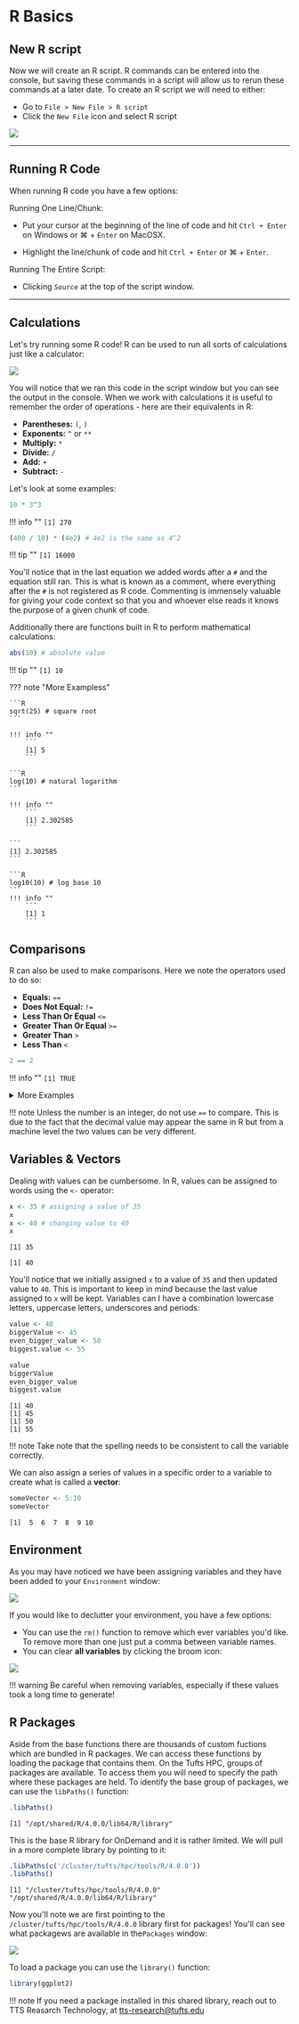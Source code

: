 # R Basics 

## New R script

Now we will create an R script. R commands can be entered into the console, but saving these commands in a script will allow us to rerun these commands at a later date. To create an R script we will need to either:

- Go to `File > New File > R script`
- Click the `New File` icon and select R script

![](images/newFile.png)

---

## Running R Code

When running R code you have a few options:

  Running One Line/Chunk:
  
  - Put your cursor at the beginning of the line of code and hit `Ctrl + Enter` on Windows or  &#8984; + `Enter` on MacOSX.
    
  - Highlight the line/chunk of code and hit `Ctrl + Enter` or &#8984; + `Enter`.
    
  Running The Entire Script:
  
  - Clicking `Source` at the top of the script window.

---
    
## Calculations

Let's try running some R code! R can be used to run all sorts of calculations just like a calculator:

![](images/line-of-code.png)

You will notice that we ran this code in the script window but you can see the output in the console. 
When we work with calculations it is useful to remember the order of operations - here are their equivalents in R:

- **Parentheses:** `(`, `)`
- **Exponents:** `^` or `**`
- **Multiply:** `*`
- **Divide:** `/`
- **Add:** `+`
- **Subtract:** `-`

Let's look at some examples:

```R
10 * 3^3
```

!!! info ""
    ```
    [1] 270
    ```

```R
(400 / 10) * (4e2) # 4e2 is the same as 4^2
```

!!! tip ""
    ```
    [1] 16000
    ```

You'll notice that in the last equation we added words after a `#` and the equation still ran. This is what is known as a comment, where everything after the `#` is not registered as R code. Commenting is immensely valuable for giving your code context so that you and whoever else reads it knows the purpose of a given chunk of code.

Additionally there are functions built in R to perform mathematical calculations:

```R
abs(10) # absolute value
```

!!! tip ""
    ```
    [1] 10
    ```

??? note "More Exampless"
    
    ```R
    sqrt(25) # square root
    ```

    !!! info ""
        ```
        [1] 5
        ```

    ```R
    log(10) # natural logarithm
    ```
    
    !!! info ""
        ```
        [1] 2.302585
        ```

    ```
    [1] 2.302585
    ```

    ```R
    log10(10) # log base 10
    ```
    !!! info ""
        ```
        [1] 1
        ```

## Comparisons

R can also be used to make comparisons. Here we note the operators used to do so:

- **Equals:** `==`
- **Does Not Equal:** `!=`
- **Less Than Or Equal** `<=`
- **Greater Than Or Equal** `>=`
- **Greater Than** `>`
- **Less Than** `<`

```R
2 == 2
```

!!! info ""
        ```
        [1] TRUE
        ```

<details>
<summary>More Examples</summary>
<br>
  
```R
2 != 2
```

```
[1] FALSE
```

```R
3 <= 10
```

```
[1] TRUE
```
      
</details>

!!! note
   Unless the number is an integer, do not use `==` to compare. This is due to the fact that the decimal value may appear the same 
in R but from a machine level the two values can be very different.

## Variables & Vectors

Dealing with values can be cumbersome. In R, values can be assigned to words using the `<-` operator:

```R
x <- 35 # assigning a value of 35
x
x <- 40 # changing value to 40
x
```

```
[1] 35
```
```
[1] 40
```
You'll notice that we initially assigned `x` to a value of `35` and then updated value to `40`. This is important to keep in mind because the last value assigned to `x` will be kept. Variables can I have a combination lowercase letters, uppercase letters, underscores and periods:

```R
value <- 40
biggerValue <- 45
even_bigger_value <- 50
biggest.value <- 55
```
```R
value
biggerValue
even_bigger_value
biggest.value
```

```
[1] 40
[1] 45
[1] 50
[1] 55
```

!!! note
    Take note that the spelling needs to be consistent to call the variable correctly.
    
We can also assign a series of values in a specific order to a variable to create what is called a **vector**:

```R
someVector <- 5:10
someVector
```

```
[1]  5  6  7  8  9 10
```

## Environment

As you may have noticed we have been assigning variables and they have been added to your `Environment` window:

![](images/environment.png)

If you would like to declutter your environment, you have a few options:

- You can use the `rm()` function to remove which ever variables you'd like. To remove more than one just put a comma between variable names.
- You can clear **all variables** by clicking the broom icon:

![](images/remove-all.png)

!!! warning
     Be careful when removing variables, especially if these values took a long time to generate!

     
## R Packages

Aside from the base functions there are thousands of custom fuctions which are bundled in R packages. We can access these functions by loading the package that contains them. On the Tufts HPC, groups of packages are available. To access them you will need to specify the path where these packages are held. To identify the base group of packages, we can use the `libPaths()` function:

```R
.libPaths()
```

```
[1] "/opt/shared/R/4.0.0/lib64/R/library"
```

This is the base R library for OnDemand and it is rather limited. We will pull in a more complete library by pointing to it:

```R
.libPaths(c('/cluster/tufts/hpc/tools/R/4.0.0'))
.libPaths()
```

```
[1] "/cluster/tufts/hpc/tools/R/4.0.0"    "/opt/shared/R/4.0.0/lib64/R/library"
```

Now you'll note we are first pointing to the `/cluster/tufts/hpc/tools/R/4.0.0` library first for packages! You'll can see what packagews are available in the`Packages` window:

![](images/packages.png)

To load a package you can use the `library()` function:

```R
library(ggplot2)
```

!!! note
     If you need a package installed in this shared library, reach out to TTS Reasarch Technology, at tts-research@tufts.edu
     
     
